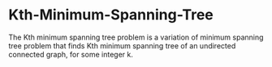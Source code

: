 # Kth-Minimum-Spanning-Tree

The Kth minimum spanning tree problem is a variation of minimum spanning tree problem that finds Kth minimum spanning tree of an undirected connected graph, for some integer k.
